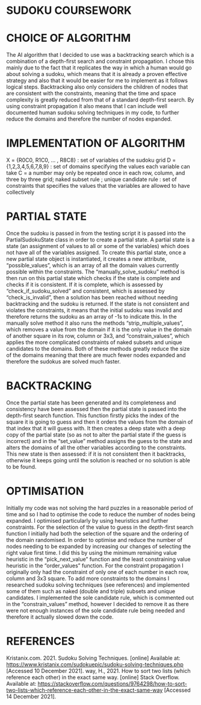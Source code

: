 # SUDOKU COURSEWORK #

# CHOICE OF ALGORITHM #

The AI algorithm that I decided to use was a backtracking search which is a combination of a depth-first search and constraint propagation. 
I chose this mainly due to the fact that it replicates the way in which a human would go about solving a sudoku,
which means that it is already a proven effective strategy and also that it would be easier for me to implement as it follows logical steps.
Backtracking also only considers the children of nodes that are consistent with the constraints,
meaning that the time and space complexity is greatly reduced from that of a standard depth-first search. 
By using constraint propagation it also means that I can include well documented human sudoku solving techniques in my code,
to further reduce the domains and therefore the number of nodes expanded.

# IMPLEMENTATION OF ALGORITHM #

X = {R0C0, R1C0, … , R8C8} : set of variables of the sudoku grid
D = {1,2,3,4,5,6,7,8,9} : set of domains specifying the values each variable can take
C = a number may only be repeated once in each row, column, and three by three grid; naked subset rule ; unique candidate rule
: set of constraints that specifies the values that the variables are allowed to have collectively

# PARTIAL STATE #

Once the sudoku is passed in from the testing script it is passed into the PartialSudokuState class in order to create a partial state. 
A partial state is a state (an assignment of values to all or some of the variables) which does not have all of the variables assigned. 
To create this partial state, once a new partial state object is instantiated, it creates a new attribute, “possible_values”,
which is an array of all the domain values currently possible within the constraints.
The “manually_solve_sudoku” method is then run on this partial state which checks if the state is complete and checks if it is consistent.
If it is complete, which is assessed by “check_if_sudoku_solved” and consistent, which is  assessed by “check_is_invalid”,
then a solution has been reached without needing backtracking and the sudoku is returned. If the state is not consistent and violates the constraints,
it means that the initial sudoku was invalid and therefore returns the sudoku as an array of -1s to indicate this.
In the manually solve method it also runs the methods “strip_multiple_values”, which removes a value from the domain if it
is the only value in the domain of another square in its row, column or 3x3, and “constrain_values”,
which applies the more complicated constraints of naked subsets and unique candidates to the domains.
Both of these methods greatly reduce the size of the domains meaning that there are much fewer nodes expanded and therefore
the sudokus are solved much faster.

# BACKTRACKING #

Once the partial state has been generated and its completeness and consistency have been assessed then the partial state is passed into
the depth-first search function. This function firstly picks the index of the square it is going to guess and then it orders the values
from the domain of that index that it will guess with. It then creates a deep state with a deep copy of the partial state
(so as not to alter the partial state if the guess is incorrect) and in the “set_value” method assigns the guess to the state and alters
the domains of all the other variables according to the constraints. This new state is then assessed: if it is not consistent then it backtracks,
otherwise it keeps going until the solution is reached or no solution is able to be found.

# OPTIMISATION #

Initially my code was not solving the hard puzzles in a reasonable period of time and so I had to optimise the code
to reduce the number of nodes being expanded. I optimised particularly by using heuristics and further constraints.
For the selection of the value to guess in the depth-first search function I initially had both the selection of the
square and the ordering of the domain randomised. In order to optimise and reduce the number of nodes needing to be
expanded by increasing our changes of selecting the right value first time. I did this by using the minimum remaining
value heuristic in the “pick_next_value” function and the least constraining value heuristic in the “order_values” function.
For the constraint propagation I originally only had the constraint of only one of each number in each row, column and 3x3 square.
To add more constraints to the domains I researched sudoku solving techniques (see references) and implemented some of them
such as naked (double and triple) subsets and unique candidates.
I implemented the sole candidate rule, which is commented out in the “constrain_values” method,
however I decided to remove it as there were not enough instances of the sole candidate rule being needed and therefore it actually slowed down the code.

# REFERENCES #

Kristanix.com. 2021. Sudoku Solving Techniques. [online] Available at: <https://www.kristanix.com/sudokuepic/sudoku-solving-techniques.php> [Accessed 10 December 2021].
way, H., 2021. How to sort two lists (which reference each other) in the exact same way. [online] Stack Overflow. Available at: <https://stackoverflow.com/questions/9764298/how-to-sort-two-lists-which-reference-each-other-in-the-exact-same-way> [Accessed 14 December 2021].
